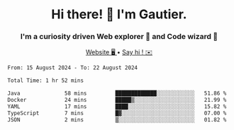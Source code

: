 <h1 align="center">Hi there! 👋 I'm Gautier.</h1>
<h3 align="center">I'm a curiosity driven Web explorer 🚀 and Code wizard 🧙</h3>

<p align="center">
  <a href="https://xisabla.github.io/">Website 🖥️ </a> •
  <a href="mailto:xisabla.dev@gmail.com">Say hi ! ✉️</a>
</p>

<!--START_SECTION:waka-->

```txt
From: 15 August 2024 - To: 22 August 2024

Total Time: 1 hr 52 mins

Java              58 mins         █████████████░░░░░░░░░░░░   51.86 %
Docker            24 mins         █████▒░░░░░░░░░░░░░░░░░░░   21.99 %
YAML              17 mins         ████░░░░░░░░░░░░░░░░░░░░░   15.82 %
TypeScript        7 mins          █▓░░░░░░░░░░░░░░░░░░░░░░░   07.00 %
JSON              2 mins          ▒░░░░░░░░░░░░░░░░░░░░░░░░   01.82 %
```

<!--END_SECTION:waka-->
